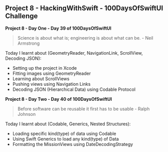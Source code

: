 ## Project 8 - HackingWithSwift - 100DaysOfSwiftUI Challenge

**Project 8 - Day One - Day 39 of 100DaysOfSwiftUI**

> Science is about what is; engineering is about what can be. - Neil Armstrong

Today I learnt about (GeometryReader, NavigationLink, ScrollView, Decoding JSON):

- Setting up the project in Xcode
- Fitting images using GeometryReader
- Learning about ScrollViews
- Pushing views using Navigation Links
- Decoding JSON (Hierarchical Data) using Codable Protocol

**Project 8 - Day Two - Day 40 of 100DaysOfSwiftUI**

> Before software can be reusable it first has to be usable - Ralph Johnson 

Today I learnt about (Codable, Generics, Nested Structures):

- Loading specific kind(type) of data using Codable
- Using Swift Generics to load any kind(type) of Data
- Formatting the MissionViews using DateDecodingStrategy

